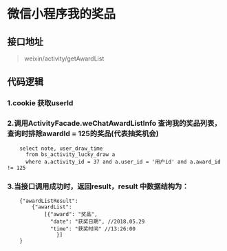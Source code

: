 # 微信小程序我的奖品
## 接口地址
> weixin/activity/getAwardList
## 代码逻辑
### 1.cookie 获取userId
### 2.调用ActivityFacade.weChatAwardListInfo 查询我的奖品列表，查询时排除awardId = 125的奖品(代表抽奖机会)

```
    select note, user_draw_time
      from bs_activity_lucky_draw a
      where a.activity_id = 37 and a.user_id = '用户id' and a.award_id != 125
```
### 3.当接口调用成功时，返回result，result 中数据结构为：
```
    {"awardListResult": 
        {"awardList":
            [{"award": "奖品",
              "date": "获奖日期", //2018.05.29
              "time": "获奖时间" //13:26:00
                }]
    }
```